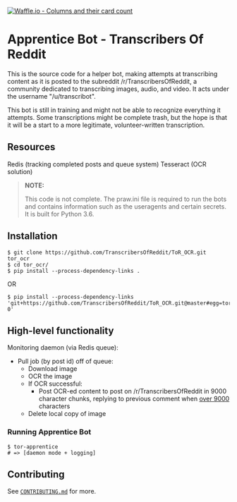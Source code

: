 [![Waffle.io - Columns and their card count](https://badge.waffle.io/TranscribersOfReddit/TranscribersOfReddit.svg?columns=all)](http://waffle.io/TranscribersOfReddit/TranscribersOfReddit)

# Apprentice Bot - Transcribers Of Reddit

This is the source code for a helper bot, making attempts at transcribing content as
it is posted to the subreddit /r/TranscribersOfReddit, a community dedicated to
transcribing images, audio, and video. It acts under the username "/u/transcribot".

This bot is still in training and might not be able to recognize everything it
attempts. Some transcriptions might be complete trash, but the hope is that it will
be a start to a more legitimate, volunteer-written transcription.

## Resources

Redis (tracking completed posts and queue system)
Tesseract (OCR solution)

> **NOTE:**
>
> This code is not complete. The praw.ini file is required to run the bots and
> contains information such as the useragents and certain secrets. It is built
> for Python 3.6.

## Installation

```
$ git clone https://github.com/TranscribersOfReddit/ToR_OCR.git tor_ocr
$ cd tor_ocr/
$ pip install --process-dependency-links .
```

OR

```
$ pip install --process-dependency-links 'git+https://github.com/TranscribersOfReddit/ToR_OCR.git@master#egg=tor_ocr-0'
```

## High-level functionality

Monitoring daemon (via Redis queue):

- Pull job (by post id) off of queue:
  - Download image
  - OCR the image
  - If OCR successful:
    - Post OCR-ed content to post on /r/TranscribersOfReddit in 9000 character chunks, replying to previous comment when [over 9000][over-9000] characters
  - Delete local copy of image

[over-9000]: https://tenor.com/view/dragonball-z-super-saiyan-charging-yelling-gif-4987448

### Running Apprentice Bot

```
$ tor-apprentice
# => [daemon mode + logging]
```

## Contributing

See [`CONTRIBUTING.md`](/CONTRIBUTING.md) for more.

